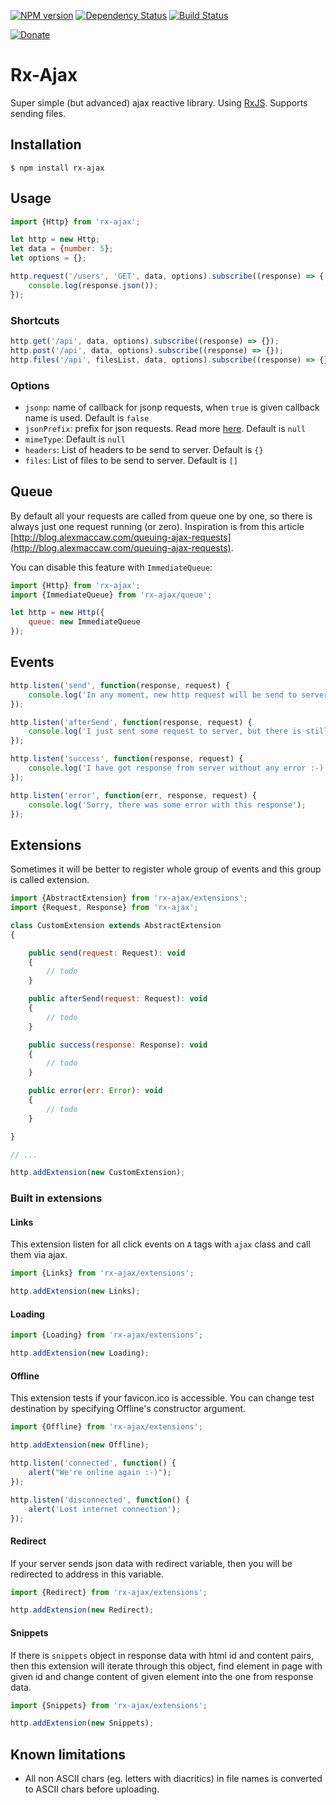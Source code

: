 [![NPM version](https://img.shields.io/npm/v/rx-ajax.svg?style=flat-square)](https://www.npmjs.com/package/rx-ajax)
[![Dependency Status](https://img.shields.io/gemnasium/Carrooi/Js-RxAjax.svg?style=flat-square)](https://gemnasium.com/Carrooi/Js-RxAjax)
[![Build Status](https://img.shields.io/travis/Carrooi/Js-RxAjax.svg?style=flat-square)](https://travis-ci.org/Carrooi/Js-RxAjax)

[![Donate](https://img.shields.io/badge/donate-PayPal-brightgreen.svg?style=flat-square)](https://www.paypal.com/cgi-bin/webscr?cmd=_s-xclick&hosted_button_id=WWGYRW56TBG9J)

# Rx-Ajax

Super simple (but advanced) ajax reactive library. Using [RxJS](https://github.com/Reactive-Extensions/RxJS).
Supports sending files.

## Installation

```
$ npm install rx-ajax
```

## Usage

```js
import {Http} from 'rx-ajax';

let http = new Http;
let data = {number: 5};
let options = {};

http.request('/users', 'GET', data, options).subscribe((response) => {
	console.log(response.json());
});
```

### Shortcuts

```js
http.get('/api', data, options).subscribe((response) => {});
http.post('/api', data, options).subscribe((response) => {});
http.files('/api', filesList, data, options).subscribe((response) => {});
```

### Options

* `jsonp`: name of callback for jsonp requests, when `true` is given callback name is used. Default is `false`
* `jsonPrefix`: prefix for json requests. Read more [here](http://stackoverflow.com/questions/2669690/why-does-google-prepend-while1-to-their-json-responses). Default is `null`
* `mimeType`: Default is `null`
* `headers`: List of headers to be send to server. Default is `{}`
* `files`: List of files to be send to server. Default is `[]`

## Queue

By default all your requests are called from queue one by one, so there is always just one request running (or zero).
Inspiration is from this article [http://blog.alexmaccaw.com/queuing-ajax-requests](http://blog.alexmaccaw.com/queuing-ajax-requests).

You can disable this feature with `ImmediateQueue`:

```js
import {Http} from 'rx-ajax';
import {ImmediateQueue} from 'rx-ajax/queue';

let http = new Http({
	queue: new ImmediateQueue
});
```

## Events

```js
http.listen('send', function(response, request) {
    console.log('In any moment, new http request will be send to server');
});

http.listen('afterSend', function(response, request) {
    console.log('I just sent some request to server, but there is still no response');
});

http.listen('success', function(response, request) {
    console.log('I have got response from server without any error :-)');
});

http.listen('error', function(err, response, request) {
    console.log('Sorry, there was some error with this response');
});
```

## Extensions

Sometimes it will be better to register whole group of events and this group is called extension.

```js
import {AbstractExtension} from 'rx-ajax/extensions';
import {Request, Response} from 'rx-ajax';

class CustomExtension extends AbstractExtension
{

	public send(request: Request): void
	{
		// todo
	}

	public afterSend(request: Request): void
	{
		// todo
	}

	public success(response: Response): void
	{
		// todo
	}

	public error(err: Error): void
	{
		// todo
	}

}

// ...

http.addExtension(new CustomExtension);
```

### Built in extensions

#### Links

This extension listen for all click events on `A` tags with `ajax` class and call them via ajax.

```js
import {Links} from 'rx-ajax/extensions';

http.addExtension(new Links);
```

#### Loading

```js
import {Loading} from 'rx-ajax/extensions';

http.addExtension(new Loading);
```

#### Offline

This extension tests if your favicon.ico is accessible. You can change test destination by specifying Offline's
constructor argument.

```js
import {Offline} from 'rx-ajax/extensions';

http.addExtension(new Offline);

http.listen('connected', function() {
    alert("We're online again :-)");
});

http.listen('disconnected', function() {
    alert('Lost internet connection');
});
```

#### Redirect

If your server sends json data with redirect variable, then you will be redirected to address in this variable.

```js
import {Redirect} from 'rx-ajax/extensions';

http.addExtension(new Redirect);
```

#### Snippets

If there is `snippets` object in response data with html id and content pairs, then this extension will iterate through 
this object, find element in page with given id and change content of given element into the one from response data.

```js
import {Snippets} from 'rx-ajax/extensions';

http.addExtension(new Snippets);
```

## Known limitations

* All non ASCII chars (eg. letters with diacritics) in file names is converted to ASCII chars before uploading.
